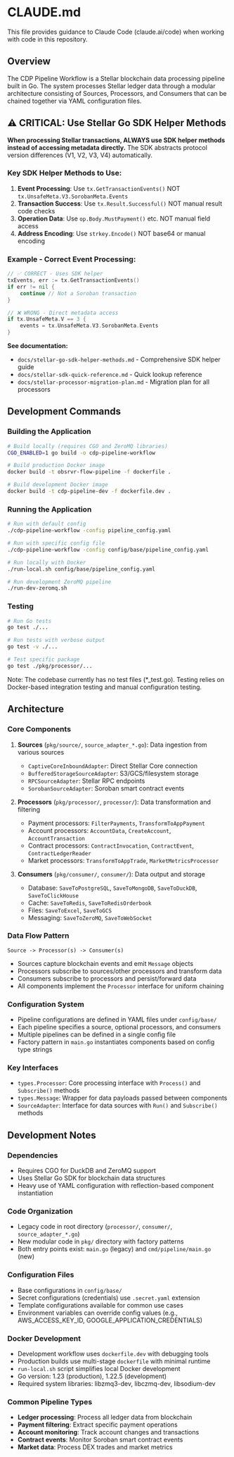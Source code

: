 # CLAUDE.md

This file provides guidance to Claude Code (claude.ai/code) when working with code in this repository.

## Overview

The CDP Pipeline Workflow is a Stellar blockchain data processing pipeline built in Go. The system processes Stellar ledger data through a modular architecture consisting of Sources, Processors, and Consumers that can be chained together via YAML configuration files.

## ⚠️ CRITICAL: Use Stellar Go SDK Helper Methods

**When processing Stellar transactions, ALWAYS use SDK helper methods instead of accessing metadata directly.** The SDK abstracts protocol version differences (V1, V2, V3, V4) automatically.

### Key SDK Helper Methods to Use:

1. **Event Processing**: Use `tx.GetTransactionEvents()` NOT `tx.UnsafeMeta.V3.SorobanMeta.Events`
2. **Transaction Success**: Use `tx.Result.Successful()` NOT manual result code checks
3. **Operation Data**: Use `op.Body.MustPayment()` etc. NOT manual field access
4. **Address Encoding**: Use `strkey.Encode()` NOT base64 or manual encoding

### Example - Correct Event Processing:
```go
// ✅ CORRECT - Uses SDK helper
txEvents, err := tx.GetTransactionEvents()
if err != nil {
    continue // Not a Soroban transaction
}

// ❌ WRONG - Direct metadata access
if tx.UnsafeMeta.V == 3 {
    events = tx.UnsafeMeta.V3.SorobanMeta.Events
}
```

**See documentation:**
- `docs/stellar-go-sdk-helper-methods.md` - Comprehensive SDK helper guide
- `docs/stellar-sdk-quick-reference.md` - Quick lookup reference
- `docs/stellar-processor-migration-plan.md` - Migration plan for all processors

## Development Commands

### Building the Application
```bash
# Build locally (requires CGO and ZeroMQ libraries)
CGO_ENABLED=1 go build -o cdp-pipeline-workflow

# Build production Docker image
docker build -t obsrvr-flow-pipeline -f dockerfile .

# Build development Docker image  
docker build -t cdp-pipeline-dev -f dockerfile.dev .
```

### Running the Application
```bash
# Run with default config
./cdp-pipeline-workflow -config pipeline_config.yaml

# Run with specific config file
./cdp-pipeline-workflow -config config/base/pipeline_config.yaml

# Run locally with Docker
./run-local.sh config/base/pipeline_config.yaml

# Run development ZeroMQ pipeline
./run-dev-zeromq.sh
```

### Testing
```bash
# Run Go tests
go test ./...

# Run tests with verbose output
go test -v ./...

# Test specific package
go test ./pkg/processor/...
```

Note: The codebase currently has no test files (*_test.go). Testing relies on Docker-based integration testing and manual configuration testing.

## Architecture

### Core Components

1. **Sources** (`pkg/source/`, `source_adapter_*.go`): Data ingestion from various sources
   - `CaptiveCoreInboundAdapter`: Direct Stellar Core connection
   - `BufferedStorageSourceAdapter`: S3/GCS/filesystem storage
   - `RPCSourceAdapter`: Stellar RPC endpoints
   - `SorobanSourceAdapter`: Soroban smart contract events

2. **Processors** (`pkg/processor/`, `processor/`): Data transformation and filtering
   - Payment processors: `FilterPayments`, `TransformToAppPayment`
   - Account processors: `AccountData`, `CreateAccount`, `AccountTransaction`
   - Contract processors: `ContractInvocation`, `ContractEvent`, `ContractLedgerReader`
   - Market processors: `TransformToAppTrade`, `MarketMetricsProcessor`

3. **Consumers** (`pkg/consumer/`, `consumer/`): Data output and storage
   - Database: `SaveToPostgreSQL`, `SaveToMongoDB`, `SaveToDuckDB`, `SaveToClickHouse`
   - Cache: `SaveToRedis`, `SaveToRedisOrderbook`
   - Files: `SaveToExcel`, `SaveToGCS`
   - Messaging: `SaveToZeroMQ`, `SaveToWebSocket`

### Data Flow Pattern

```
Source -> Processor(s) -> Consumer(s)
```

- Sources capture blockchain events and emit `Message` objects
- Processors subscribe to sources/other processors and transform data
- Consumers subscribe to processors and persist/forward data
- All components implement the `Processor` interface for uniform chaining

### Configuration System

- Pipeline configurations are defined in YAML files under `config/base/`
- Each pipeline specifies a source, optional processors, and consumers
- Multiple pipelines can be defined in a single config file
- Factory pattern in `main.go` instantiates components based on config type strings

### Key Interfaces

- `types.Processor`: Core processing interface with `Process()` and `Subscribe()` methods
- `types.Message`: Wrapper for data payloads passed between components
- `SourceAdapter`: Interface for data sources with `Run()` and `Subscribe()` methods

## Development Notes

### Dependencies
- Requires CGO for DuckDB and ZeroMQ support
- Uses Stellar Go SDK for blockchain data structures
- Heavy use of YAML configuration with reflection-based component instantiation

### Code Organization
- Legacy code in root directory (`processor/`, `consumer/`, `source_adapter_*.go`)
- New modular code in `pkg/` directory with factory patterns
- Both entry points exist: `main.go` (legacy) and `cmd/pipeline/main.go` (new)

### Configuration Files
- Base configurations in `config/base/`
- Secret configurations (credentials) use `.secret.yaml` extension
- Template configurations available for common use cases
- Environment variables can override config values (e.g., AWS_ACCESS_KEY_ID, GOOGLE_APPLICATION_CREDENTIALS)

### Docker Development
- Development workflow uses `dockerfile.dev` with debugging tools
- Production builds use multi-stage `dockerfile` with minimal runtime
- `run-local.sh` script simplifies local Docker development
- Go version: 1.23 (production), 1.22.5 (development)
- Required system libraries: libzmq3-dev, libczmq-dev, libsodium-dev

### Common Pipeline Types
- **Ledger processing**: Process all ledger data from blockchain
- **Payment filtering**: Extract specific payment operations
- **Account monitoring**: Track account changes and transactions
- **Contract events**: Monitor Soroban smart contract events
- **Market data**: Process DEX trades and market metrics